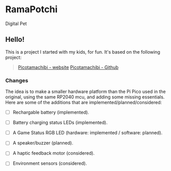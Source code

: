 # RamaPotchi
 Digital Pet

## Hello!
This is a project I started with my kids, for fun. It's based on the following project:
    
> [Picotamachibi - website](https://www.kevsrobots.com/blog/picotamachibi.html)
> [Picotamachibi - Github](https://github.com/kevinmcaleer/picotamachibi)

### Changes
The idea is to make a smaller hardware platform than the Pi Pico used in the original, using the same RP2040 mcu, and adding some missing essentials.
Here are some of the additions that are implemented/planned/considered:

- [ ] Rechargable battery (implemented).
- [ ] Battery charging status LEDs (implemented).
- [ ] A Game Status RGB LED (hardware: implemented / software: planned).
- [ ] A speaker/buzzer (planned).
- [ ] A haptic feedback motor (considered).
- [ ] Environment sensors (considered).

